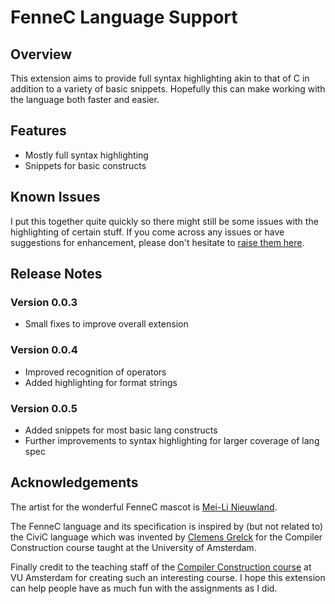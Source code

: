 # FenneC Language Support

## Overview

This extension aims to provide full syntax highlighting akin to that of C in addition to a variety of basic snippets. Hopefully this can make working with the language both faster and easier.

## Features

- Mostly full syntax highlighting 
- Snippets for basic constructs 

## Known Issues

I put this together quite quickly so there might still be some issues with the highlighting of certain stuff. If you come across any issues or have suggestions for enhancement, please don't hesitate to [raise them here](https://github.com/KaiErikNiermann/fennec-vscode/issues).

## Release Notes

### Version 0.0.3

- Small fixes to improve overall extension 

### Version 0.0.4

- Improved recognition of operators 
- Added highlighting for format strings

### Version 0.0.5

- Added snippets for most basic lang constructs
- Further improvements to syntax highlighting for larger coverage of lang spec

## Acknowledgements

The artist for the wonderful FenneC mascot is [Mei-Li Nieuwland](https://liea.nl/).

The FenneC language and its specification is inspired by (but not related to) the CiviC language which was invented by [Clemens Grelck](https://staff.science.uva.nl/c.u.grelck/) for the Compiler Construction course taught at the University of Amsterdam.

Finally credit to the teaching staff of the [Compiler Construction course](https://studiegids.vu.nl/en/Bachelor/2023-2024/computer-science/XB_0003#/) at VU Amsterdam for creating such an interesting course. I hope this extension can help people have as much fun with the assignments as I did.